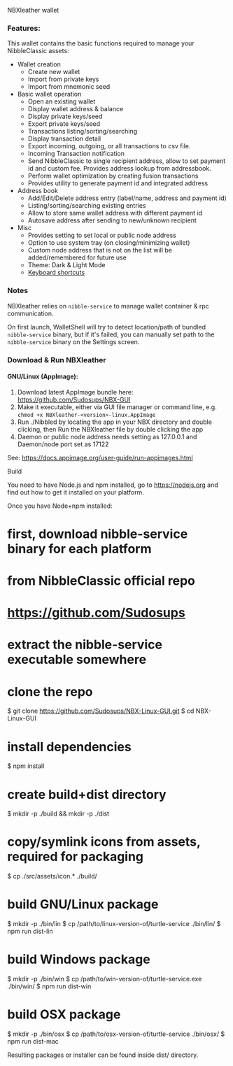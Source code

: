 NBXleather wallet

### Features:
This wallet contains the basic functions required to manage your NibbleClassic assets:

* Wallet creation
  * Create new wallet
  * Import from private keys
  * Import from mnemonic seed
* Basic wallet operation
  * Open an existing  wallet
  * Display wallet address & balance
  * Display private keys/seed
  * Export private keys/seed
  * Transactions listing/sorting/searching
  * Display transaction detail
  * Export incoming, outgoing, or all transactions to csv file.
  * Incoming Transaction notification
  * Send NibbleClassic to single recipient address, allow to set payment id and custom fee. Provides address lookup from addressbook.
  * Perform wallet optimization by creating fusion transactions
  * Provides utility to generate payment id and integrated address
* Address book
  * Add/Edit/Delete address entry (label/name, address and payment id)
  * Listing/sorting/searching existing entries
  * Allow to store same wallet address with different payment id
  * Autosave address after sending to new/unknown recipient
* Misc
  * Provides setting to set local or public node address
  * Option to use system tray (on closing/minimizing wallet)
  * Custom node address that is not on the list will be added/remembered for future use
  * Theme: Dark & Light Mode
  * [Keyboard shortcuts](docs/shortcut.md)


### Notes

NBXleather relies on `nibble-service` to manage wallet container &amp; rpc communication.

On first launch, WalletShell will try to detect location/path of bundled `nibble-service` binary, but if it's failed, you can manually set path to the `nibble-service` binary on the Settings screen.

### Download & Run NBXleather


#### GNU/Linux (AppImage):
1. Download latest AppImage bundle here: https://github.com/Sudosups/NBX-GUI
2. Make it executable, either via GUI file manager or command line, e.g. `chmod +x NBXleather-<version>-linux.AppImage`
3. Run ./Nibbled by locating the app in your NBX directory and double clicking, then Run the NBXleather file by double clicking the app
4. Daemon or public node address needs setting as 127.0.0.1 and Daemon/node port set as 17122


See: https://docs.appimage.org/user-guide/run-appimages.html

Build

You need to have Node.js and npm installed, go to https://nodejs.org and find out how to get it installed on your platform.

Once you have Node+npm installed:

# first, download nibble-service binary for each platform
# from NibbleClassic official repo
# https://github.com/Sudosups
# extract the nibble-service executable somewhere

# clone the repo
$ git clone https://github.com/Sudosups/NBX-Linux-GUI.git
$ cd NBX-Linux-GUI

# install dependencies
$ npm install

# create build+dist directory
$ mkdir -p ./build && mkdir -p ./dist

# copy/symlink icons from assets, required for packaging
$ cp ./src/assets/icon.* ./build/

# build GNU/Linux package
$ mkdir -p ./bin/lin
$ cp /path/to/linux-version-of/turtle-service ./bin/lin/
$ npm run dist-lin

# build Windows package
$ mkdir -p ./bin/win
$ cp /path/to/win-version-of/turtle-service.exe ./bin/win/
$ npm run dist-win

# build OSX package
$ mkdir -p ./bin/osx
$ cp /path/to/osx-version-of/turtle-service ./bin/osx/
$ npm run dist-mac

Resulting packages or installer can be found inside dist/ directory.
